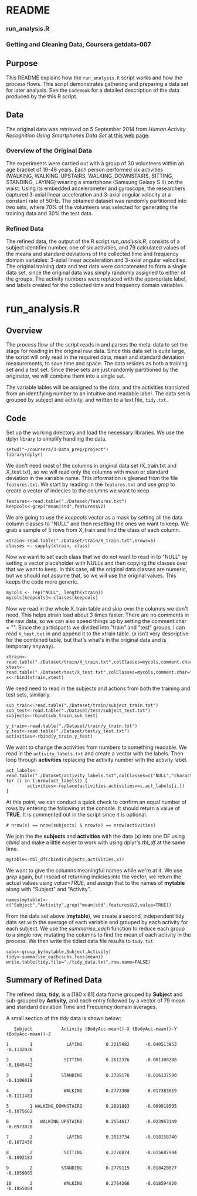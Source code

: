 README
======

### run\_analysis.R

### Getting and Cleaning Data, Coursera getdata-007

Purpose
-------

This README explains how the `run_analysis.R` script works and how the
process flows. This script demonstrates gathering and preparing a data
set for later analysis. See the `CodeBook` for a detailed description of
the data produced by the this R script.

Data
----

The original data was retrieved on 5 September 2014 from *Human Activity
Recognition Using Smartphones Data Set* [at this web
page.](http://archive.ics.uci.edu/ml/datasets/Human+Activity+Recognition+Using+Smartphones)

### Overview of the Original Data

The experiments were carried out with a group of 30 volunteers within an
age bracket of 19-48 years. Each person performed six activities
(WALKING, WALKING\_UPSTAIRS, WALKING\_DOWNSTAIRS, SITTING, STANDING,
LAYING) wearing a smartphone (Samsung Galaxy S II) on the waist. Using
its embedded accelerometer and gyroscope, the researchers captured
3-axial linear acceleration and 3-axial angular velocity at a constant
rate of 50Hz. The obtained dataset was randomly partitioned into two
sets, where 70% of the volunteers was selected for generating the
training data and 30% the test data.

### Refined Data

The refined data, the output of the R script *run\_analysis.R,* consists
of a subject identifier number, one of six activities, and 79 calculated
values of the means and standard deviations of the collected time and
frequency domain variables: 3-axial linear acceleration and 3-axial
angular velocities. The original training data and test data were
concatenated to form a single data set, since the original data was
simply randomly assigned to either of the groups. The activity numbers
were replaced with the appropriate label, and labels created for the
collected time and frequency domain variables.

run\_analysis.R
===============

Overview
--------

The process flow of the script reads in and parses the meta-data to set
the stage for reading in the original raw data. Since this data set is
quite large, the script will only read in the required data, mean and
standard deviation measurements, to save time and space. The data
resides as both a training set and a test set. Since these sets are just
randomly partitioned by the originator, we will combine them into a
single set.

The variable lables will be assigned to the data, and the activities
translated from an identifying number to an intuitive and readable
label. The data set is grouped by subject and activity, and written to a
text file, `tidy.txt`.

Code
----

Set up the working directory and load the necessary libraries. We use
the dplyr library to simplify handling the data.

    setwd("~/coursera/3-Data_prep/project")
    library(dplyr)

We don't need most of the columns in original data set (X\_train.txt and
X\_test.txt), so we will read only the columns with mean or standard
deviation in the variable name. This information is gleaned from the
file `features.txt`. We start by reading in the `features.txt` and use
*grep* to create a vector of indecies to the columns we want to keep.

    features<-read.table("./Dataset/features.txt")
    keepcols<-grep("mean|std",features$V2)

We are going to use the *keepcols* vector as a mask by setting all the
data column classes to "NULL" and then resetting the ones we want to
keep. We grab a sample of 5 rows from X\_train and find the class of
each column.

    xtrain<-read.table("./Dataset/train/X_train.txt",nrows=5)
    classes <- sapply(xtrain, class)

Now we want to set each class that we do not want to read in to "NULL"
by setting a vector placeholder with NULLs and then copying the classes
over that we want to keep. In this case, all the original data classes
are numeric, but we should not assume that, so we will use the original
values. This keeps the code more generic.

    mycols <- rep("NULL", length(xtrain)) 
    mycols[keepcols]<-classes[keepcols]

Now we read in the whole X\_train table and skip over the columns we
don't need. This helps xtrain load about 3 times faster. There are no
comments in the raw data, so we can also speed things up by setting the
comment.char = "". Since the participants we divided into "train" and
"test" groups, I can read `X_test.txt` in and append it to the xtrain
table. (x isn't very descriptive for the combined table, but that's
what's in the original data and is temporary anyway).

    xtrain<-read.table("./Dataset/train/X_train.txt",colClasses=mycols,comment.char="")
    xtest<-read.table("./Dataset/test/X_test.txt",colClasses=mycols,comment.char="")
    x<-rbind(xtrain,xtest)

We need need to read in the subjects and actions from both the training
and test sets, similarly.

    sub_train<-read.table("./Dataset/train/subject_train.txt")
    sub_test<-read.table("./Dataset/test/subject_test.txt")
    subjects<-rbind(sub_train,sub_test)

    y_train<-read.table("./Dataset/train/y_train.txt")
    y_test<-read.table("./Dataset/test/y_test.txt")
    activities<-rbind(y_train,y_test)

We want to change the activities from numbers to something readable. We
read in the `activity_labels.txt` and create a vector with the labels.
Then loop through **activities** replacing the activity number with the
activity label.

    act_labels<-read.table("./Dataset/activity_labels.txt",colClasses=c("NULL","character"))
    for (i in 1:nrow(act_labels)) {
            activities<-replace(activities,activities==i,act_labels[i,])
    }

At this point, we can conduct a quick check to confirm an equal number
of rows by entering the following at the console. It should return a
value of **TRUE**. It is commented out in the script since it is
optional.

    # nrow(x) == nrow(subjects) & nrow(x) == nrow(activities)

We join the the **subjects** and **activities** with the data (**x**)
into one DF using *cbind* and make a little easier to work with using
dplyr's *tbl\_df* at the same time.

    mytable<-tbl_df(cbind(subjects,activities,x))

We want to give the columns meaningful names while we're at it. We use
*grep* again, but insead of returning indicies into the vector, we
return the actual values using *value=TRUE*, and assign that to the
names of **mytable** along with "Subject" and "Activity".

    names(mytable)<-c("Subject","Activity",grep("mean|std",features$V2,value=TRUE))

From the data set above (**mytable**), we create a second, independent
tidy data set with the average of each variable and grouped by each
activity for each subject. We use the *summarise\_each* function to
reduce each group to a single row, mutating the columns to find the mean
of each activity in the process. We then write the tidied data file
results to `tidy.txt`.

    subs<-group_by(mytable,Subject,Activity)
    tidy<-summarise_each(subs,funs(mean))
    write.table(tidy,file="./tidy_data.txt",row.name=FALSE)

Summary of Refined Data
-----------------------

The refined data, **tidy,** is a [180 x 81] data frame grouped by
**Subject** and sub-grouped by **Activity,** and each entry followed by
a vector of 79 mean and standard deviation Time and Frequency domain
averages.

A small section of the *tidy* data is shown below:

       Subject           Activity tBodyAcc-mean()-X tBodyAcc-mean()-Y tBodyAcc-mean()-Z

    1        1             LAYING         0.2215982      -0.040513953        -0.1132036

    2        1            SITTING         0.2612376      -0.001308288        -0.1045442

    3        1           STANDING         0.2789176      -0.016137590        -0.1106018

    4        1            WALKING         0.2773308      -0.017383819        -0.1111481

    5        1 WALKING_DOWNSTAIRS         0.2891883      -0.009918505        -0.1075662

    6        1   WALKING_UPSTAIRS         0.2554617      -0.023953149        -0.0973020

    7        2             LAYING         0.2813734      -0.018158740        -0.1072456

    8        2            SITTING         0.2770874      -0.015687994        -0.1092183

    9        2           STANDING         0.2779115      -0.018420827        -0.1059085

    10       2            WALKING         0.2764266      -0.018594920        -0.1055004

